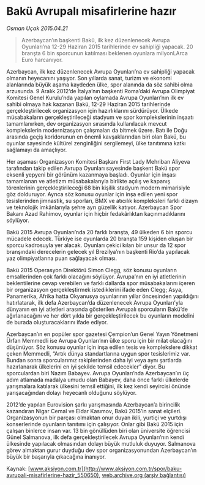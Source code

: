 # Bakü Avrupalı misafirlerine hazır

*Osman Uçak 2015.04.21*

<div class="pNewsDetailMainContent" itemprop="articleBody">
 <blockquote>
  <p>
   Azerbaycan’ın başkenti Bakü, ilk kez düzenlenecek Avrupa Oyunları’na 12-29 Haziran 2015 tarihlerinde ev sahipliği yapacak. 20 branşta 6 bin sporcunun katılması beklenen oyunlara milyonLArca Euro harcanıyor.
  </p>
 </blockquote>
 <p>
  Azerbaycan, ilk kez düzenlenecek Avrupa Oyunları’na ev sahipliği yapacak olmanın heyecanını yaşıyor. Son yıllarda sanat, turizm ve ekonomi alanlarında büyük aşama kaydeden ülke, spor alanında da söz sahibi olma arzusunda. 9 Aralık 2012’de İtalya’nın başkenti Roma’daki Avrupa Olimpiyat Komitesi Genel Kurulu’nda yapılan oylamada Avrupa Oyunları’nın ilk ev sahibi olmaya hak kazanan Bakü, 12-29 Haziran 2015 tarihlerinde gerçekleştirilecek organizasyon için hazırlıklarını sürdürüyor. Ülkede müsabakaların gerçekleştirileceği stadyum ve spor komplekslerinin inşaatı tamamlanırken, dev organizasyon sırasında kullanılacak mevcut komplekslerin modernizasyon çalışmaları da bitmek üzere. Batı ile Doğu arasında geçiş koridorunun en önemli kavşaklarından biri olan Bakü, bu oyunlar sayesinde kültürel zenginliğini sergilemeyi, ülke tanıtımına katkı sağlamayı da amaçlıyor.
 </p>
 <p>
  Her aşaması Organizasyon Komitesi Başkanı First Lady Mehriban Aliyeva tarafından takip edilen Avrupa Oyunları sayesinde başkent Bakü spor eksenli yepyeni bir görünüm kazanmaya başladı. Oyunlar için inşası tamamlanan ve atletizm müsabakalarıyla birlikte açılış ve kapanış törenlerinin gerçekleştirileceği 68 bin kişilik stadyum modern mimarisiyle göz dolduruyor. Ayrıca söz konusu oyunlar için inşa edilen yeni spor tesislerinden jimnastik, su sporları, BMX ve atıcılık kompleksleri farklı dizayn ve teknolojik imkânlarıyla şehre ayrı güzellik katıyor. Azerbaycan Spor Bakanı Azad Rahimov, oyunlar için hiçbir fedakârlıktan kaçınmadıklarını söylüyor.
 </p>
 <p>
  Bakü 2015 Avrupa Oyunları’nda 20 farklı branşta, 49 ülkeden 6 bin sporcu mücadele edecek. Türkiye ise oyunlarda 20 branşta 159 kişiden oluşan bir sporcu kadrosuyla yer alacak. Oyunları çekici kılan bir unsur da 12 spor branşındaki derecelerin gelecek yıl Brezilya’nın başkenti Rio’da yapılacak yaz olimpiyatlarına puan sağlayacak olması.
 </p>
 <p>
  Bakü 2015 Operasyon Direktörü Simon Clegg, söz konusu oyunların emsallerinden çok farklı olacağını söylüyor. Avrupa’nın en iyi atletlerinin beklentilerine cevap verebilen ve farklı dallarda spor müsabakalarını içeren bir organizasyon gerçekleştirmek istediklerini ifade eden Clegg; Asya, Panamerika, Afrika hatta Okyanusya oyunlarının yıllar öncesinden yapıldığını hatırlatarak, ilk defa Azerbaycan’da düzenlenecek Avrupa Oyunları’yla dünyanın en iyi atletleri arasında gösterilen Avrupalı sporcuların Bakü’de ağırlanacağını ve her dört yılda bir gerçekleştirilecek bu oyunların modelini de burada oluşturacaklarını ifade ediyor.
 </p>
 <p>
  Azerbaycan’ın en popüler spor gazetesi Çempion’un Genel Yayın Yönetmeni Ürfan Memmedli ise Avrupa Oyunları’nın ülke sporu için bir milat olacağını düşünüyor. Söz konusu oyunlar için inşa edilen tesis ve komplekslere dikkat çeken Memmedli, “Artık dünya standartlarına uygun spor tesislerimiz var. Bundan sonra sporcularımız rakiplerinden daha iyi veya aynı şartlarda hazırlanarak ülkelerini en iyi şekilde temsil edecekler” diyor. Bu sporculardan biri Nazım Babayev. Avrupa Oyunları’nda Azerbaycan’ın üç adım atlamada madalya umudu olan Babayev, daha önce farklı ülkelerde yarışmalara katılarak ülkesini temsil ettiğini, ilk kez kendi seyircisi önünde yarışacağından dolayı heyecanlı olduğunu söylüyor.
 </p>
 <p>
  2012’de yapılan Eurovision şarkı yarışmasında Azerbaycan’a birincilik kazandıran Nigar Cemal ve Eldar Kasımov, Bakü 2015’in sanat elçileri. Organizasyonun bir parçası olmaktan onur duyan ikili, yurtiçi ve yurtdışı konserlerinde oyunların tanıtımı için çalışıyor. Onlar gibi Bakü 2015 için çalışan binlerce insan var. 13 bin gönüllüden biri olan üniversite öğrencisi Günel Salmanova, ilk defa gerçekleştirilecek Avrupa Oyunları’nın kendi ülkesinde yapılacak olmasından dolayı büyük mutluluk duyuyor. Salmanova görev almaktan gurur duyduğu dev spor organizasyonundan Azerbaycan’ın büyük bir başarıyla çıkacağına inanıyor.
 </p>
</div>


Kaynak: [www.aksiyon.com.tr](http://www.aksiyon.com.tr/spor/baku-avrupali-misafirlerine-hazir_550650), [web.archive.org (arşiv bağlantısı)](http://web.archive.org/web/20150802011538/http://www.aksiyon.com.tr/spor/baku-avrupali-misafirlerine-hazir_550650)
